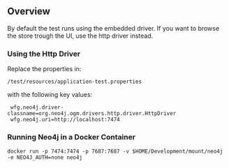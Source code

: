 ## Overview

By default the test runs using the embedded driver. If you want to browse the store trough the UI, use the http driver instead.

### Using the Http Driver
 
Replace the properties in: 

```
/test/resources/application-test.properties 
```

with the following key values:

```
 wfg.neo4j.driver-classname=org.neo4j.ogm.drivers.http.driver.HttpDriver
 wfg.neo4j.uri=http://localhost:7474
```

### Running Neo4j in a Docker Container
 
 ```
 docker run -p 7474:7474 -p 7687:7687 -v $HOME/Development/mount/neo4j -e NEO4J_AUTH=none neo4j
 ```
 
